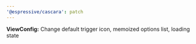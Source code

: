 ```yaml
---
'@espressive/cascara': patch
---
```


**ViewConfig:** Change default trigger icon, memoized options list, loading state
